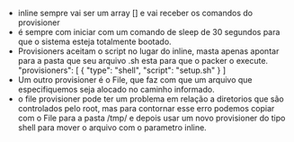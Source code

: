 - inline sempre vai ser um array [] e vai receber os comandos do provisioner
- é sempre com iniciar com um comando de sleep de 30 segundos para que o sistema esteja totalmente bootado.
- Provisioners aceitam o script no lugar do inline, masta apenas apontar para a pasta que seu arquivo .sh esta para que o packer o execute.
"provisioners": [
        {
            "type": "shell",
            "script": "setup.sh"
        }
    ]
- Um outro provisioner é o File, que faz com que um arquivo que especifiquemos seja alocado no caminho informado.
- o file provisioner pode ter um problema em relação a diretorios que são controlados pelo root, mas para contornar esse erro podemos copiar com o File para
a pasta /tmp/ e depois usar um novo provisioner do tipo shell para mover o arquivo com o parametro inline.